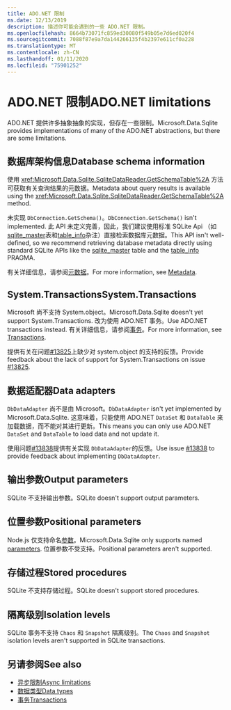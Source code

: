 ```yaml
---
title: ADO.NET 限制
ms.date: 12/13/2019
description: 描述你可能会遇到的一些 ADO.NET 限制。
ms.openlocfilehash: 8664b73071fc859ed30080f549b05e7d6ed020f4
ms.sourcegitcommit: 7088f87e9a7da144266135f4b2397e611cf0a228
ms.translationtype: MT
ms.contentlocale: zh-CN
ms.lasthandoff: 01/11/2020
ms.locfileid: "75901252"
---
```

# <a name="adonet-limitations"></a><span data-ttu-id="e87af-103">ADO.NET 限制</span><span class="sxs-lookup"><span data-stu-id="e87af-103">ADO.NET limitations</span></span>

<span data-ttu-id="e87af-104">ADO.NET 提供许多抽象抽象的实现，但存在一些限制。</span><span class="sxs-lookup"><span data-stu-id="e87af-104">Microsoft.Data.Sqlite provides implementations of many of the ADO.NET abstractions, but there are some limitations.</span></span>

## <a name="database-schema-information"></a><span data-ttu-id="e87af-105">数据库架构信息</span><span class="sxs-lookup"><span data-stu-id="e87af-105">Database schema information</span></span>

<span data-ttu-id="e87af-106">使用 <xref:Microsoft.Data.Sqlite.SqliteDataReader.GetSchemaTable%2A> 方法可获取有关查询结果的元数据。</span><span class="sxs-lookup"><span data-stu-id="e87af-106">Metadata about query results is available using the <xref:Microsoft.Data.Sqlite.SqliteDataReader.GetSchemaTable%2A> method.</span></span>

<span data-ttu-id="e87af-107">未实现 `DbConnection.GetSchema()`。</span><span class="sxs-lookup"><span data-stu-id="e87af-107">`DbConnection.GetSchema()` isn't implemented.</span></span> <span data-ttu-id="e87af-108">此 API 未定义完善，因此，我们建议使用标准 SQLite Api （如[sqlite_master](https://www.sqlite.org/fileformat.html#storage_of_the_sql_database_schema)表和[table_info](https://www.sqlite.org/pragma.html#pragma_table_info)杂注）直接检索数据库元数据。</span><span class="sxs-lookup"><span data-stu-id="e87af-108">This API isn't well-defined, so we recommend retrieving database metadata directly using standard SQLite APIs like the [sqlite_master](https://www.sqlite.org/fileformat.html#storage_of_the_sql_database_schema) table and the [table_info](https://www.sqlite.org/pragma.html#pragma_table_info) PRAGMA.</span></span>

<span data-ttu-id="e87af-109">有关详细信息，请参阅[元数据](metadata.md)。</span><span class="sxs-lookup"><span data-stu-id="e87af-109">For more information, see [Metadata](metadata.md).</span></span>

## <a name="systemtransactions"></a><span data-ttu-id="e87af-110">System.Transactions</span><span class="sxs-lookup"><span data-stu-id="e87af-110">System.Transactions</span></span>

<span data-ttu-id="e87af-111">Microsoft 尚不支持 System.object。</span><span class="sxs-lookup"><span data-stu-id="e87af-111">Microsoft.Data.Sqlite doesn't yet support System.Transactions.</span></span> <span data-ttu-id="e87af-112">改为使用 ADO.NET 事务。</span><span class="sxs-lookup"><span data-stu-id="e87af-112">Use ADO.NET transactions instead.</span></span> <span data-ttu-id="e87af-113">有关详细信息，请参阅[事务](transactions.md)。</span><span class="sxs-lookup"><span data-stu-id="e87af-113">For more information, see [Transactions](transactions.md).</span></span>

<span data-ttu-id="e87af-114">提供有关在问题[#13825](https://github.com/dotnet/efcore/issues/13825)上缺少对 system.object 的支持的反馈。</span><span class="sxs-lookup"><span data-stu-id="e87af-114">Provide feedback about the lack of support for System.Transactions on issue [#13825](https://github.com/dotnet/efcore/issues/13825).</span></span>

## <a name="data-adapters"></a><span data-ttu-id="e87af-115">数据适配器</span><span class="sxs-lookup"><span data-stu-id="e87af-115">Data adapters</span></span>

<span data-ttu-id="e87af-116">`DbDataAdapter` 尚不是由 Microsoft。</span><span class="sxs-lookup"><span data-stu-id="e87af-116">`DbDataAdapter` isn't yet implemented by Microsoft.Data.Sqlite.</span></span> <span data-ttu-id="e87af-117">这意味着，只能使用 ADO.NET `DataSet` 和 `DataTable` 来加载数据，而不能对其进行更新。</span><span class="sxs-lookup"><span data-stu-id="e87af-117">This means you can only use ADO.NET `DataSet` and `DataTable` to load data and not update it.</span></span>

<span data-ttu-id="e87af-118">使用问题[#13838](https://github.com/dotnet/efcore/issues/13838)提供有关实现 `DbDataAdapter`的反馈。</span><span class="sxs-lookup"><span data-stu-id="e87af-118">Use issue [#13838](https://github.com/dotnet/efcore/issues/13838) to provide feedback about implementing `DbDataAdapter`.</span></span>

## <a name="output-parameters"></a><span data-ttu-id="e87af-119">输出参数</span><span class="sxs-lookup"><span data-stu-id="e87af-119">Output parameters</span></span>

<span data-ttu-id="e87af-120">SQLite 不支持输出参数。</span><span class="sxs-lookup"><span data-stu-id="e87af-120">SQLite doesn't support output parameters.</span></span>

## <a name="positional-parameters"></a><span data-ttu-id="e87af-121">位置参数</span><span class="sxs-lookup"><span data-stu-id="e87af-121">Positional parameters</span></span>

<span data-ttu-id="e87af-122">Node.js 仅支持命名[参数](parameters.md)。</span><span class="sxs-lookup"><span data-stu-id="e87af-122">Microsoft.Data.Sqlite only supports named [parameters](parameters.md).</span></span> <span data-ttu-id="e87af-123">位置参数不受支持。</span><span class="sxs-lookup"><span data-stu-id="e87af-123">Positional parameters aren't supported.</span></span>

## <a name="stored-procedures"></a><span data-ttu-id="e87af-124">存储过程</span><span class="sxs-lookup"><span data-stu-id="e87af-124">Stored procedures</span></span>

<span data-ttu-id="e87af-125">SQLite 不支持存储过程。</span><span class="sxs-lookup"><span data-stu-id="e87af-125">SQLite doesn't support stored procedures.</span></span>

## <a name="isolation-levels"></a><span data-ttu-id="e87af-126">隔离级别</span><span class="sxs-lookup"><span data-stu-id="e87af-126">Isolation levels</span></span>

<span data-ttu-id="e87af-127">SQLite 事务不支持 `Chaos` 和 `Snapshot` 隔离级别。</span><span class="sxs-lookup"><span data-stu-id="e87af-127">The `Chaos` and `Snapshot` isolation levels aren't supported in SQLite transactions.</span></span>

## <a name="see-also"></a><span data-ttu-id="e87af-128">另请参阅</span><span class="sxs-lookup"><span data-stu-id="e87af-128">See also</span></span>

* [<span data-ttu-id="e87af-129">异步限制</span><span class="sxs-lookup"><span data-stu-id="e87af-129">Async limitations</span></span>](async.md)
* [<span data-ttu-id="e87af-130">数据类型</span><span class="sxs-lookup"><span data-stu-id="e87af-130">Data types</span></span>](types.md)
* [<span data-ttu-id="e87af-131">事务</span><span class="sxs-lookup"><span data-stu-id="e87af-131">Transactions</span></span>](transactions.md)
